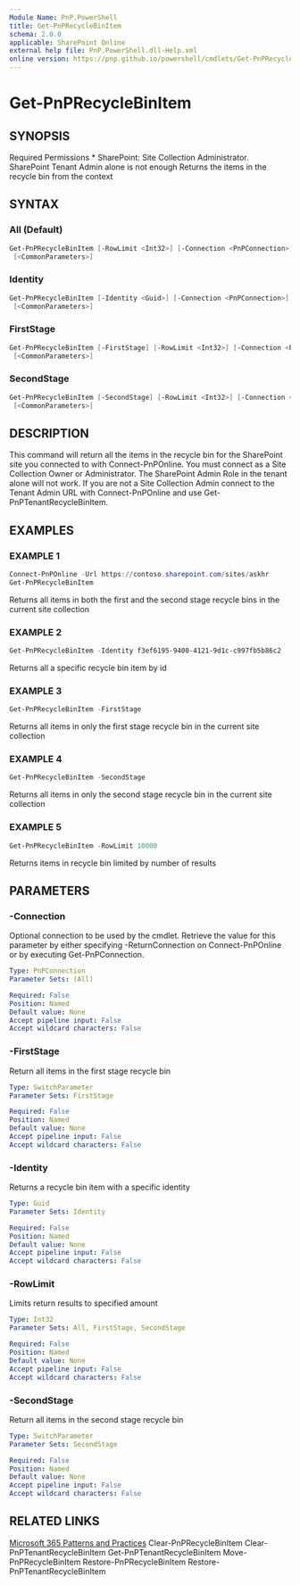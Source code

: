 ```yaml
---
Module Name: PnP.PowerShell
title: Get-PnPRecycleBinItem
schema: 2.0.0
applicable: SharePoint Online
external help file: PnP.PowerShell.dll-Help.xml
online version: https://pnp.github.io/powershell/cmdlets/Get-PnPRecycleBinItem.html
---
```

 
# Get-PnPRecycleBinItem

## SYNOPSIS
Required Permissions * SharePoint: Site Collection Administrator. SharePoint Tenant Admin alone is not enough
Returns the items in the recycle bin from the context

## SYNTAX

### All (Default)
```powershell
Get-PnPRecycleBinItem [-RowLimit <Int32>] [-Connection <PnPConnection>] [-Includes <String[]>]
 [<CommonParameters>]
```

### Identity
```powershell
Get-PnPRecycleBinItem [-Identity <Guid>] [-Connection <PnPConnection>] [-Includes <String[]>]
 [<CommonParameters>]
```

### FirstStage
```powershell
Get-PnPRecycleBinItem [-FirstStage] [-RowLimit <Int32>] [-Connection <PnPConnection>] [-Includes <String[]>]
 [<CommonParameters>]
```

### SecondStage
```powershell
Get-PnPRecycleBinItem [-SecondStage] [-RowLimit <Int32>] [-Connection <PnPConnection>] [-Includes <String[]>]
 [<CommonParameters>]
```

## DESCRIPTION
This command will return all the items in the recycle bin for the SharePoint site you connected to with Connect-PnPOnline. You must connect as a Site Collection Owner or Administrator. The SharePoint Admin Role in the tenant alone will not work. If you are not a Site Collection Admin connect to the Tenant Admin URL with Connect-PnPOnline and use Get-PnPTenantRecycleBinItem. 

## EXAMPLES

### EXAMPLE 1
```powershell
Connect-PnPOnline -Url https://contoso.sharepoint.com/sites/askhr
Get-PnPRecycleBinItem
```

Returns all items in both the first and the second stage recycle bins in the current site collection

### EXAMPLE 2
```powershell
Get-PnPRecycleBinItem -Identity f3ef6195-9400-4121-9d1c-c997fb5b86c2
```

Returns all a specific recycle bin item by id

### EXAMPLE 3
```powershell
Get-PnPRecycleBinItem -FirstStage
```

Returns all items in only the first stage recycle bin in the current site collection

### EXAMPLE 4
```powershell
Get-PnPRecycleBinItem -SecondStage
```

Returns all items in only the second stage recycle bin in the current site collection

### EXAMPLE 5
```powershell
Get-PnPRecycleBinItem -RowLimit 10000
```

Returns items in recycle bin limited by number of results

## PARAMETERS

### -Connection
Optional connection to be used by the cmdlet. Retrieve the value for this parameter by either specifying -ReturnConnection on Connect-PnPOnline or by executing Get-PnPConnection.

```yaml
Type: PnPConnection
Parameter Sets: (All)

Required: False
Position: Named
Default value: None
Accept pipeline input: False
Accept wildcard characters: False
```

### -FirstStage
Return all items in the first stage recycle bin

```yaml
Type: SwitchParameter
Parameter Sets: FirstStage

Required: False
Position: Named
Default value: None
Accept pipeline input: False
Accept wildcard characters: False
```

### -Identity
Returns a recycle bin item with a specific identity

```yaml
Type: Guid
Parameter Sets: Identity

Required: False
Position: Named
Default value: None
Accept pipeline input: False
Accept wildcard characters: False
```

### -RowLimit
Limits return results to specified amount

```yaml
Type: Int32
Parameter Sets: All, FirstStage, SecondStage

Required: False
Position: Named
Default value: None
Accept pipeline input: False
Accept wildcard characters: False
```

### -SecondStage
Return all items in the second stage recycle bin

```yaml
Type: SwitchParameter
Parameter Sets: SecondStage

Required: False
Position: Named
Default value: None
Accept pipeline input: False
Accept wildcard characters: False
```

## RELATED LINKS

[Microsoft 365 Patterns and Practices](https://aka.ms/m365pnp)
Clear-PnPRecycleBinItem
Clear-PnPTenantRecycleBinItem
Get-PnPTenantRecycleBinItem
Move-PnPRecycleBinItem
Restore-PnPRecycleBinItem
Restore-PnPTenantRecycleBinItem


